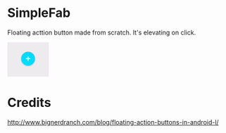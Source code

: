# SimpleFab
Floating acttion button made from scratch. It's elevating on click.

![Demo](images/simple_fab.gif)

# Credits
http://www.bignerdranch.com/blog/floating-action-buttons-in-android-l/
